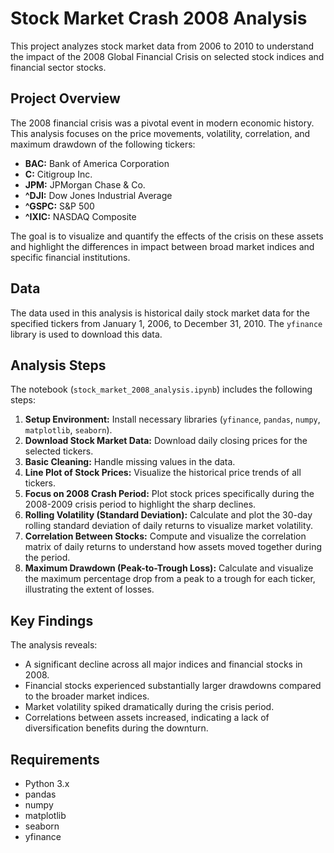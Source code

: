 # Stock Market Crash 2008 Analysis

This project analyzes stock market data from 2006 to 2010 to understand the impact of the 2008 Global Financial Crisis on selected stock indices and financial sector stocks.

## Project Overview

The 2008 financial crisis was a pivotal event in modern economic history. This analysis focuses on the price movements, volatility, correlation, and maximum drawdown of the following tickers:

- **BAC:** Bank of America Corporation
- **C:** Citigroup Inc.
- **JPM:** JPMorgan Chase & Co.
- **^DJI:** Dow Jones Industrial Average
- **^GSPC:** S&P 500
- **^IXIC:** NASDAQ Composite

The goal is to visualize and quantify the effects of the crisis on these assets and highlight the differences in impact between broad market indices and specific financial institutions.

## Data

The data used in this analysis is historical daily stock market data for the specified tickers from January 1, 2006, to December 31, 2010. The `yfinance` library is used to download this data.

## Analysis Steps

The notebook (`stock_market_2008_analysis.ipynb`) includes the following steps:

1.  **Setup Environment:** Install necessary libraries (`yfinance`, `pandas`, `numpy`, `matplotlib`, `seaborn`).
2.  **Download Stock Market Data:** Download daily closing prices for the selected tickers.
3.  **Basic Cleaning:** Handle missing values in the data.
4.  **Line Plot of Stock Prices:** Visualize the historical price trends of all tickers.
5.  **Focus on 2008 Crash Period:** Plot stock prices specifically during the 2008-2009 crisis period to highlight the sharp declines.
6.  **Rolling Volatility (Standard Deviation):** Calculate and plot the 30-day rolling standard deviation of daily returns to visualize market volatility.
7.  **Correlation Between Stocks:** Compute and visualize the correlation matrix of daily returns to understand how assets moved together during the period.
8.  **Maximum Drawdown (Peak-to-Trough Loss):** Calculate and visualize the maximum percentage drop from a peak to a trough for each ticker, illustrating the extent of losses.

## Key Findings

The analysis reveals:

- A significant decline across all major indices and financial stocks in 2008.
- Financial stocks experienced substantially larger drawdowns compared to the broader market indices.
- Market volatility spiked dramatically during the crisis period.
- Correlations between assets increased, indicating a lack of diversification benefits during the downturn.

## Requirements

- Python 3.x
- pandas
- numpy
- matplotlib
- seaborn
- yfinance
